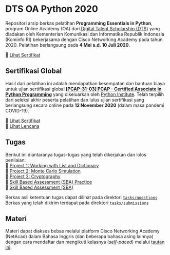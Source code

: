# DTS OA Python 2020

Repositori arsip berkas pelatihan **Programming Essentials in Python**, program Online Academy (OA) dari [Digital Talent Scholarship (DTS)](https://digitalent.kominfo.go.id) yang diadakan oleh Kementerian Komunikasi dan Informatika Republik Indonesia (Kominfo RI) bekerjasama dengan Cisco Networking Academy pada tahun 2020. Pelatihan berlangsung pada **4 Mei s.d. 10 Juli 2020**.

📜 [Lihat Sertifikat](certificate/kominfo.pdf)

## Sertifikasi Global

Hasil dari pelatihan ini adalah mendapatkan kesempatan dan bantuan biaya untuk ujian sertifikasi global **[[PCAP-31-03] PCAP - Certified Associate in Python Programming](https://pythoninstitute.org/pcap)** yang dikeluarkan oleh [Python Institute](https://pythoninstitute.org). Telah terpilih dari seleksi akhir peserta pelatihan dan lulus ujian sertifikasi yang berlangsung secara online pada **12 November 2020** (dalam masa pandemi COVID-19).

📜 [Lihat Sertifikat](certificate/pcap.pdf)<br>
🏅 [Lihat Lencana](https://www.youracclaim.com/badges/0a0c574f-8a06-4608-824f-807660f745a3)

## Tugas

Berikut ini diantaranya tugas-tugas yang telah dikerjakan dan lolos penilaian:<br>
📝 [Project 1: Working with List and Dictionary](tasks/answered/Project1.ipynb)<br>
📝 [Project 2: Monte Carlo Simulation](tasks/answered/Project2.ipynb)<br>
📝 [Project 3: Cryptography](tasks/answered/Project3.ipynb)<br>
📝 [Skill Based Assessment (SBA) Practice](tasks/answered/LatihanSBA.ipynb)<br>
📝 [Skill Based Assessment (SBA)](tasks/answered/SBA.ipynb)

Berkas asli ketentuan tugas dapat dilihat pada direktori [`tasks/questions`](tasks/questions)<br>
Berkas yang telah dikirim terdapat pada direktori [`tasks/submissions`](tasks/submissions)

## Materi

Materi dapat diakses bebas melalui platform Cisco Networking Academy (NetAcad) dalam Bahasa Inggris (dan beberapa bahasa asing lainnya) dengan cara mendaftar dan mengikuti kelasnya (_self-paced_) melalui [tautan ini](https://www.netacad.com/courses/programming/pcap-programming-essentials-python).
